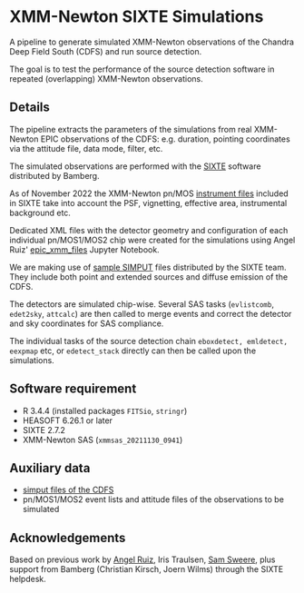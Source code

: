 # XMM-Newton SIXTE Simulations

A pipeline to generate simulated XMM-Newton observations of the Chandra Deep Field South (CDFS) and run source detection.

The goal is to test the performance of the source detection software in repeated (overlapping) XMM-Newton observations.

## Details

The pipeline extracts the parameters of the simulations from real XMM-Newton EPIC observations of the CDFS: e.g. duration, pointing coordinates via the attitude file, data mode, filter, etc.

The simulated observations are performed with the [SIXTE](https://www.sternwarte.uni-erlangen.de/sixte) software distributed by Bamberg.

As of November 2022 the XMM-Newton pn/MOS [instrument files](https://www.sternwarte.uni-erlangen.de/~sixte/downloads/sixte/instruments/instruments_xmm-1.2.1.tar.gz) included in SIXTE take into account the PSF, vignetting, effective area, instrumental background etc.

Dedicated XML files with the detector geometry and configuration of each individual pn/MOS1/MOS2 chip were created for the simulations using Angel Ruiz' [epic_xmm_files](https://github.com/ruizca/sixtexmm.git) Jupyter Notebook.

We are making use of [sample SIMPUT](https://www.sternwarte.uni-erlangen.de/~sixte/simput/CDFS_combined_simput.tgz) files distributed by the SIXTE team. They include both point and extended sources and diffuse emission of the CDFS.

The detectors are simulated chip-wise. Several SAS tasks (`evlistcomb`, `edet2sky`, `attcalc`) are then called to merge events and correct the detector and sky coordinates for SAS compliance.

The individual tasks of the source detection chain `eboxdetect, emldetect, eexpmap` etc, or `edetect_stack` directly can then be called upon the simulations.

## Software requirement
- R 3.4.4 (installed packages `FITSio`, `stringr`)
- HEASOFT 6.26.1 or later
- SIXTE 2.7.2
- XMM-Newton SAS (`xmmsas_20211130_0941`)

## Auxiliary data
- [simput files of the CDFS](https://www.sternwarte.uni-erlangen.de/~sixte/simput/CDFS_combined_simput.tgz)
- pn/MOS1/MOS2 event lists and attitude files of the observations to be simulated

## Acknowledgements

Based on previous work by [Angel Ruiz](https://github.com/ruizca/sixtexmm), Iris Traulsen, [Sam Sweere](https://github.com/SamSweere/xmm-epicpn-simulator), plus support from Bamberg (Christian Kirsch, Joern Wilms) through the SIXTE helpdesk.


